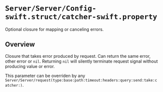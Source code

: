 # ``Server/Server/Config-swift.struct/catcher-swift.property``

Optional closure for mapping or canceling errors.

## Overview

Closure that takes error produced by request. Can return the same error, other error or `nil`. Returning `nil` will silently terminate request signal without producing value or error.

This parameter can be overriden by any ``Server/Server/request(type:base:path:timeout:headers:query:send:take:catcher:)``.
